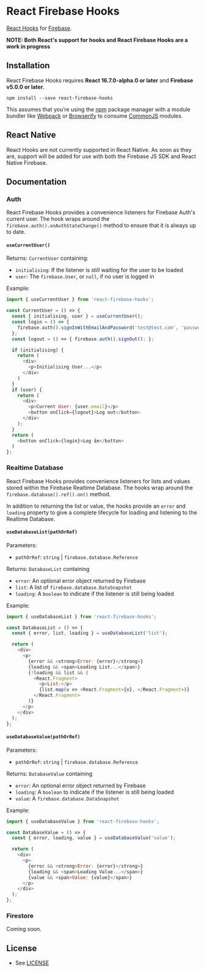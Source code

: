 # React Firebase Hooks

[React Hooks](https://reactjs.org/docs/hooks-intro.html) for [Firebase](https://firebase.google.com/).

**NOTE: Both React's support for hooks and React Firebase Hooks are a work in progress**

## Installation

React Firebase Hooks requires **React 16.7.0-alpha.0 or later** and **Firebase v5.0.0 or later**.

```
npm install --save react-firebase-hooks
```

This assumes that you’re using the [npm](https://npmjs.com) package manager with a module bundler like [Webpack](https://webpack.js.org/) or [Browserify](http://browserify.org/) to consume [CommonJS](http://webpack.github.io/docs/commonjs.html) modules.

## React Native

React Hooks are not currently supported in React Native.  As soon as they are, support will be added for use with both the Firebase JS SDK and React Native Firebase.

## Documentation

### Auth

React Firebase Hooks provides a convenience listeners for Firebase Auth's current user. The hook wraps around the `firebase.auth().onAuthStateChange()` method to ensure that it is always up to date.

#### `useCurrentUser()`

Returns:
`CurrentUser` containing:
- `initialising`: If the listener is still waiting for the user to be loaded
- `user`: The `firebase.User`, or `null`, if no user is logged in

Example:

```js
import { useCurrentUser } from 'react-firebase-hooks';

const CurrentUser = () => {
  const { initialising, user } = useCurrentUser();
  const login = () => {
    firebase.auth().signInWithEmailAndPassword('test@test.com', 'password');
  };
  const logout = () => { firebase.auth().signOut(); };

  if (initialising) {
    return (
      <div>
        <p>Initialising User...</p>
      </div>
    )
  }
  if (user) {
    return (
      <div>
        <p>Current User: {user.email}</p>
        <button onClick={logout}>Log out</button>
      </div>
    );
  }
  return (
    <button onClick={login}>Log in</button>
  )
};

```

### Realtime Database

React Firebase Hooks provides convenience listeners for lists and values stored within the
Firebase Realtime Database.  The hooks wrap around the `firebase.database().ref().on()` method.

In addition to returning the list or value, the hooks provide an `error` and `loading` property
to give a complete lifecycle for loading and listening to the Realtime Database.

#### `useDatabaseList(pathOrRef)`

Parameters:
- `pathOrRef`: `string` | `firebase.database.Reference`

Returns:
`DatabaseList` containing
- `error`: An optional error object returned by Firebase
- `list`: A list of `firebase.database.DataSnapshot`
- `loading`: A `boolean` to indicate if the listener is still being loaded

Example:
```js
import { useDatabaseList } from 'react-firebase-hooks';

const DatabaseList = () => {
  const { error, list, loading } = useDatabaseList('list');

  return (
    <div>
      <p>
        {error && <strong>Error: {error}</strong>}
        {loading && <span>Loading List...</span>}
        {!loading && list && (
          <React.Fragment>
            <p>List:</p>
            {list.map(v => <React.Fragment>{v}, </React.Fragment>)}
          </React.Fragment>
        )}
      </p>
    </div>
  );
};
```

#### `useDatabaseValue(pathOrRef)`

Parameters:
- `pathOrRef`: `string` | `firebase.database.Reference`

Returns:
`DatabaseValue` containing
- `error`: An optional error object returned by Firebase
- `loading`: A `boolean` to indicate if the listener is still being loaded
- `value`: A `firebase.database.DataSnapshot`

Example:
```js
import { useDatabaseValue } from 'react-firebase-hooks';

const DatabaseValue = () => {
  const { error, loading, value } = useDatabaseValue('value');

  return (
    <div>
      <p>
        {error && <strong>Error: {error}</strong>}
        {loading && <span>Loading Value...</span>}
        {value && <span>Value: {value}</span>}
      </p>
    </div>
  );
};

```

### Firestore

Coming soon.

## License

* See [LICENSE](/LICENSE)
